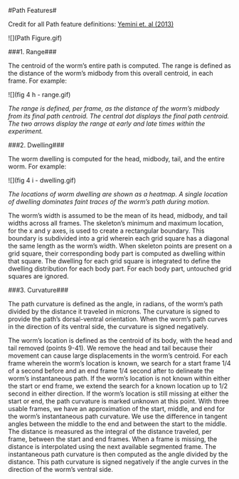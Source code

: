 #Path Features#
 
Credit for all Path feature definitions: [Yemini et. al (2013)](http://www.nature.com/nmeth/journal/v10/n9/extref/nmeth.2560-S1.pdf) 
 
![](Path Figure.gif)

###1. Range###
 
The centroid of the worm’s entire path is computed. The range is defined as the distance of the worm’s midbody from this overall centroid, in each frame.  For example: 

![](fig 4 h - range.gif)

*The range is defined, per frame, as the distance of the worm’s midbody from its final path centroid. The central dot displays the final path centroid. The two arrows display the range at early and late times within the experiment.*

###2. Dwelling###

The worm dwelling is computed for the head, midbody, tail, and the entire worm.  For example:

![](fig 4 i - dwelling.gif)

*The locations of worm dwelling are shown as a heatmap. A
single location of dwelling dominates faint traces of the worm’s path during motion.*

The worm’s width is assumed to be the mean of its head, midbody, and tail widths across all frames. The skeleton’s minimum and maximum location, for the x and y axes, is used to create a rectangular boundary. This boundary is subdivided into a grid wherein each grid square has a diagonal the same length as the worm’s width. When skeleton points are present on a grid square, their corresponding body part is computed as dwelling within that square. The dwelling for each grid square is integrated to define the dwelling distribution for each body part. For each body part, untouched grid squares are ignored. 




###3. Curvature###

The path curvature is defined as the angle, in radians, of the worm’s path divided by the distance it traveled in microns. The curvature is signed to provide the path’s dorsal-ventral orientation. When the worm’s path curves in the direction of its ventral side, the curvature is signed negatively. 

The worm’s location is defined as the centroid of its body, with the head and tail removed (points 9-41). We remove the head and tail because their movement can cause large displacements in the worm’s centroid. For each frame wherein the worm’s location is known, we search for a start frame 1/4 of a second before and an end frame 1/4 second after to delineate the worm’s instantaneous path. If the worm’s location is not known within either the start or end frame, we extend the search for a known location up to 1/2 second in either direction. If the worm’s location is still missing at either the start or end, the path curvature is marked unknown at this point. 
With three usable frames, we have an approximation of the start, middle, and end for the worm’s instantaneous path curvature. We use the difference in tangent angles between the middle to the end and between the start to the middle. The distance is measured as the integral of the distance traveled, per frame, between the start and end frames. When a frame is missing, the distance is interpolated using the next available segmented frame. The instantaneous path curvature is then computed as the angle divided by the distance. This path curvature is signed negatively if the angle curves in the direction of the worm’s ventral side. 
